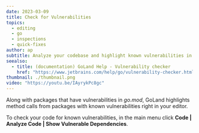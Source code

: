 ```yaml
---
date: 2023-03-09
title: Check for Vulnerabilities
topics:
  - editing
  - go
  - inspections
  - quick-fixes
author: ap
subtitle: Analyze your codebase and highlight known vulnerabilities in go.mod
seealso:
  - title: (documentation) GoLand Help - Vulnerability checker
    href: "https://www.jetbrains.com/help/go/vulnerability-checker.html"
thumbnail: ./thumbnail.png
video: "https://youtu.be/IAyrykPc8gc"
---
```


Along with packages that have vulnerabilities in _go.mod_, GoLand highlights method calls from packages with known vulnerabilities right in your editor.

To check your code for known vulnerabilities, in the main menu click **Code | Analyze Code | Show Vulnerable Dependencies**.
